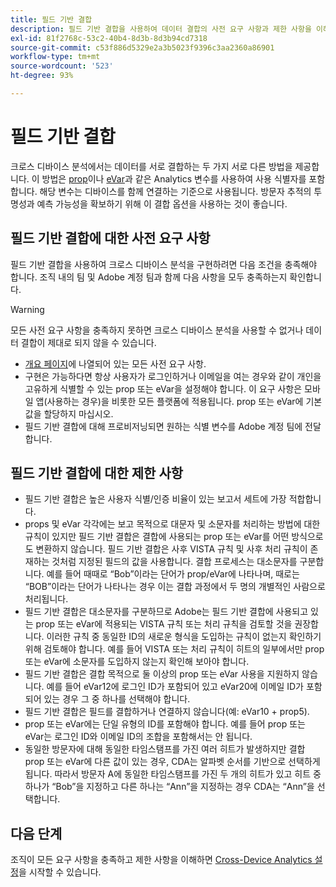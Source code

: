 ```yaml
---
title: 필드 기반 결합
description: 필드 기반 결합을 사용하여 데이터 결합의 사전 요구 사항과 제한 사항을 이해합니다.
exl-id: 81f2768c-53c2-40b4-8d3b-8d3b94cd7318
source-git-commit: c53f886d5329e2a3b5023f9396c3aa2360a86901
workflow-type: tm+mt
source-wordcount: '523'
ht-degree: 93%

---
```


# 필드 기반 결합

크로스 디바이스 분석에서는 데이터를 서로 결합하는 두 가지 서로 다른 방법을 제공합니다. 이 방법은 [prop](/help/implement/vars/page-vars/prop.md)이나 [eVar](/help/implement/vars/page-vars/evar.md)과 같은 Analytics 변수를 사용하여 사용 식별자를 포함합니다. 해당 변수는 디바이스를 함께 연결하는 기준으로 사용됩니다. 방문자 추적의 투명성과 예측 가능성을 확보하기 위해 이 결합 옵션을 사용하는 것이 좋습니다.

## 필드 기반 결합에 대한 사전 요구 사항

필드 기반 결합을 사용하여 크로스 디바이스 분석을 구현하려면 다음 조건을 충족해야 합니다. 조직 내의 팀 및 Adobe 계정 팀과 함께 다음 사항을 모두 충족하는지 확인합니다.

>[!WARNING]
>
>모든 사전 요구 사항을 충족하지 못하면 크로스 디바이스 분석을 사용할 수 없거나 데이터 결합이 제대로 되지 않을 수 있습니다.

* [개요 페이지](overview.md)에 나열되어 있는 모든 사전 요구 사항.
* 구현은 가능하다면 항상 사용자가 로그인하거나 이메일을 여는 경우와 같이 개인을 고유하게 식별할 수 있는 prop 또는 eVar을 설정해야 합니다. 이 요구 사항은 모바일 앱(사용하는 경우)을 비롯한 모든 플랫폼에 적용됩니다. prop 또는 eVar에 기본값을 할당하지 마십시오.
* 필드 기반 결합에 대해 프로비저닝되면 원하는 식별 변수를 Adobe 계정 팀에 전달합니다.

## 필드 기반 결합에 대한 제한 사항

* 필드 기반 결합은 높은 사용자 식별/인증 비율이 있는 보고서 세트에 가장 적합합니다.
* props 및 eVar 각각에는 보고 목적으로 대문자 및 소문자를 처리하는 방법에 대한 규칙이 있지만 필드 기반 결합은 결합에 사용되는 prop 또는 eVar를 어떤 방식으로도 변환하지 않습니다. 필드 기반 결합은 사후 VISTA 규칙 및 사후 처리 규칙이 존재하는 것처럼 지정된 필드의 값을 사용합니다. 결합 프로세스는 대소문자를 구분합니다. 예를 들어 때때로 “Bob”이라는 단어가 prop/eVar에 나타나며, 때로는 “BOB”이라는 단어가 나타나는 경우 이는 결합 과정에서 두 명의 개별적인 사람으로 처리됩니다.
* 필드 기반 결합은 대소문자를 구분하므로 Adobe는 필드 기반 결합에 사용되고 있는 prop 또는 eVar에 적용되는 VISTA 규칙 또는 처리 규칙을 검토할 것을 권장합니다. 이러한 규칙 중 동일한 ID의 새로운 형식을 도입하는 규칙이 없는지 확인하기 위해 검토해야 합니다. 예를 들어 VISTA 또는 처리 규칙이 히트의 일부에서만 prop 또는 eVar에 소문자를 도입하지 않는지 확인해 보아야 합니다.
* 필드 기반 결합은 결합 목적으로 둘 이상의 prop 또는 eVar 사용을 지원하지 않습니다. 예를 들어 eVar12에 로그인 ID가 포함되어 있고 eVar20에 이메일 ID가 포함되어 있는 경우 그 중 하나를 선택해야 합니다.
* 필드 기반 결합은 필드를 결합하거나 연결하지 않습니다(예: eVar10 + prop5).
* prop 또는 eVar에는 단일 유형의 ID를 포함해야 합니다. 예를 들어 prop 또는 eVar는 로그인 ID와 이메일 ID의 조합을 포함해서는 안 됩니다.
* 동일한 방문자에 대해 동일한 타임스탬프를 가진 여러 히트가 발생하지만 결합 prop 또는 eVar에 다른 값이 있는 경우, CDA는 알파벳 순서를 기반으로 선택하게 됩니다. 따라서 방문자 A에 동일한 타임스탬프를 가진 두 개의 히트가 있고 히트 중 하나가 “Bob”을 지정하고 다른 하나는 “Ann”을 지정하는 경우 CDA는 “Ann”을 선택합니다.


## 다음 단계

조직이 모든 요구 사항을 충족하고 제한 사항을 이해하면 [Cross-Device Analytics 설정](setup.md)을 시작할 수 있습니다.
